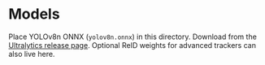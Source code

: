 # Models

Place YOLOv8n ONNX (`yolov8n.onnx`) in this directory. Download from the
[Ultralytics release page](https://github.com/ultralytics/ultralytics).
Optional ReID weights for advanced trackers can also live here.
